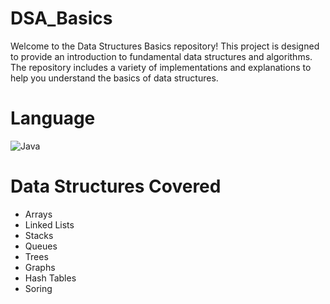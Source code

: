 # DSA_Basics
Welcome to the Data Structures Basics repository! This project is designed to provide an introduction to fundamental data structures and algorithms. The repository includes a variety of implementations and explanations to help you understand the basics of data structures.

# Language
![Java](https://img.shields.io/badge/-Java-007396?logo=java&logoColor=white&style=flat-square)

# Data Structures Covered
  - Arrays
  - Linked Lists
  - Stacks
  - Queues
  - Trees
  - Graphs
  - Hash Tables
  - Soring

